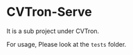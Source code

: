 # CVTron-Serve

It is a sub project under CVTron.

For usage, Please look at the ```tests``` folder.